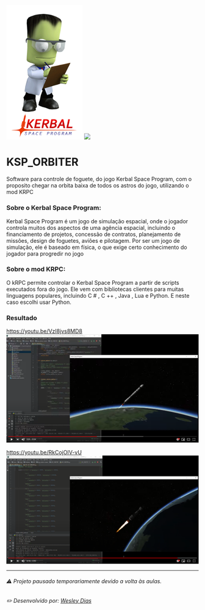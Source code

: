 <img src="https://github.com/WeDias/ksp_orbiter/blob/master/ignorar/Anotacao.gif" width="200"> <img src="https://github.com/WeDias/ksp_orbiter/blob/master/ignorar/Orbita.gif" width="450">

# KSP_ORBITER 
Software para controle de foguete, do jogo Kerbal Space Program, com o proposito chegar na orbita baixa de todos os astros do jogo, utilizando o mod KRPC

### Sobre o Kerbal Space Program:  

Kerbal Space Program é um jogo de simulação espacial,
onde o jogador controla muitos dos aspectos de uma agência espacial, 
incluindo o financiamento de projetos, concessão de contratos, planejamento de missões,
design de foguetes, aviões e pilotagem.
Por ser um jogo de simulação, ele é baseado em física, o que exige certo conhecimento do jogador para progredir no jogo

### Sobre o mod KRPC:  

O kRPC permite controlar o Kerbal Space Program a partir de scripts executados fora do jogo. 
Ele vem com bibliotecas clientes para muitas linguagens populares, incluindo C # , C ++ , Java , Lua e Python.
E neste caso escolhi usar Python.

### Resultado
https://youtu.be/VzI8jvs8MD8
[![scb2](https://github.com/WeDias/ksp_orbiter/blob/master/ignorar/orb1.png)](https://youtu.be/VzI8jvs8MD8)

https://youtu.be/RkCojOIV-vU
[![scb2](https://github.com/WeDias/ksp_orbiter/blob/master/ignorar/orb2.png)](https://youtu.be/RkCojOIV-vU)

---
###### ⚠ Projeto pausado temporariamente devido a volta às aulas.
###### ✏️ Desenvolvido por: [*Wesley Dias*](https://github.com/WeDias)
